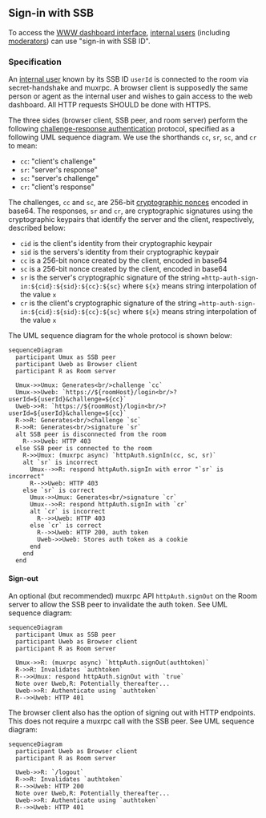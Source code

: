 ## Sign-in with SSB

To access the [WWW dashboard interface](Web%20Dashboard.md), [internal users](../Stakeholders/Internal%20user.md) (including [moderators](../Stakeholders/Moderator.md)) can use "sign-in with SSB ID".

### Specification

An [internal user](../Stakeholders/Internal%20user.md) known by its SSB ID `userId` is connected to the room via secret-handshake and muxrpc. A browser client is supposedly the same person or agent as the internal user and wishes to gain access to the web dashboard. All HTTP requests SHOULD be done with HTTPS.

The three sides (browser client, SSB peer, and room server) perform the following [challenge-response authentication](https://en.wikipedia.org/wiki/Challenge%E2%80%93response_authentication) protocol, specified as a following UML sequence diagram. We use the shorthands `cc`, `sr`, `sc`, and `cr` to mean:

- `cc`: "client's challenge"
- `sr`: "server's response"
- `sc`: "server's challenge"
- `cr`: "client's response"

The challenges, `cc` and `sc`, are 256-bit [cryptographic nonces](https://en.wikipedia.org/wiki/Cryptographic_nonce) encoded in base64. The responses, `sr` and `cr`, are cryptographic signatures using the cryptographic keypairs that identify the server and the client, respectively, described below:

- `cid` is the client's identity from their cryptographic keypair
- `sid` is the servers's identity from their cryptographic keypair
- `cc` is a 256-bit nonce created by the client, encoded in base64
- `sc` is a 256-bit nonce created by the client, encoded in base64
- `sr` is the server's cryptographic signature of the string `=http-auth-sign-in:${cid}:${sid}:${cc}:${sc}` where `${x}` means string interpolation of the value `x`
- `cr` is the client's cryptographic signature of the string `=http-auth-sign-in:${cid}:${sid}:${cc}:${sc}` where `${x}` means string interpolation of the value `x`

The UML sequence diagram for the whole protocol is shown below:

```mermaid
sequenceDiagram
  participant Umux as SSB peer
  participant Uweb as Browser client
  participant R as Room server

  Umux->>Umux: Generates<br/>challenge `cc`
  Umux->>Uweb: `https://${roomHost}/login<br/>?userId=${userId}&challenge=${cc}`
  Uweb->>R: `https://${roomHost}/login<br/>?userId=${userId}&challenge=${cc}`
  R->>R: Generates<br/>challenge `sc`
  R->>R: Generates<br/>signature `sr`
  alt SSB peer is disconnected from the room
    R-->>Uweb: HTTP 403
  else SSB peer is connected to the room
    R->>Umux: (muxrpc async) `httpAuth.signIn(cc, sc, sr)`
    alt `sr` is incorrect
      Umux-->>R: respond httpAuth.signIn with error "`sr` is incorrect"
      R-->>Uweb: HTTP 403
    else `sr` is correct
      Umux->>Umux: Generates<br/>signature `cr`
      Umux-->>R: respond httpAuth.signIn with `cr`
      alt `cr` is incorrect
        R-->>Uweb: HTTP 403
      else `cr` is correct
        R-->>Uweb: HTTP 200, auth token
        Uweb->>Uweb: Stores auth token as a cookie
      end
    end
  end
```

#### Sign-out

An optional (but recommended) muxrpc API `httpAuth.signOut` on the Room server to allow the SSB peer to invalidate the auth token. See UML sequence diagram:

```mermaid
sequenceDiagram
  participant Umux as SSB peer
  participant Uweb as Browser client
  participant R as Room server

  Umux->>R: (muxrpc async) `httpAuth.signOut(authtoken)`
  R->>R: Invalidates `authtoken`
  R-->>Umux: respond httpAuth.signOut with `true`
  Note over Uweb,R: Potentially thereafter...
  Uweb->>R: Authenticate using `authtoken`
  R-->>Uweb: HTTP 401
```

The browser client also has the option of signing out with HTTP endpoints. This does not require a muxrpc call with the SSB peer. See UML sequence diagram:

```mermaid
sequenceDiagram
  participant Uweb as Browser client
  participant R as Room server

  Uweb->>R: `/logout`
  R->>R: Invalidates `authtoken`
  R-->>Uweb: HTTP 200
  Note over Uweb,R: Potentially thereafter...
  Uweb->>R: Authenticate using `authtoken`
  R-->>Uweb: HTTP 401
```
